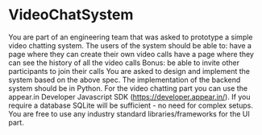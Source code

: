 # VideoChatSystem
You are part of an engineering team that was asked to prototype a simple video chatting system. The users of the system should be able to: have a page where they can create their own video calls have a page where they can see the history of all the video calls Bonus: be able to invite other participants to join their calls You are asked to design and implement the system based on the above spec. The implementation of the backend system should be in Python. For the video chatting part you can use the appear.in Developer Javascript SDK (https://developer.appear.in/). If you require a database SQLite will be sufficient - no need for complex setups. You are free to use any industry standard libraries/frameworks for the UI part.
